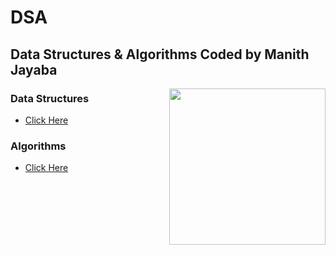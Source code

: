 # DSA

## Data Structures & Algorithms Coded by Manith Jayaba
<img src="https://gifdb.com/images/file/coding-animated-laptop-flow-stream-ja04010rm5o68zfk.gif" width="250" height="250" align="right"/>

### Data Structures
- [Click Here](./DataStructures)

### Algorithms
- [Click Here](./Algorithms)

